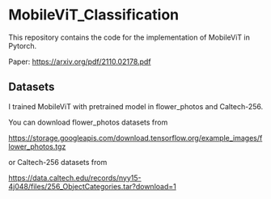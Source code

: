 # MobileViT_Classification

This repository contains the code for the implementation of MobileViT in Pytorch. 

Paper: https://arxiv.org/pdf/2110.02178.pdf

## Datasets

I trained MobileViT with pretrained model in flower_photos and Caltech-256.

You can download flower_photos datasets from 

https://storage.googleapis.com/download.tensorflow.org/example_images/flower_photos.tgz

or Caltech-256 datasets from 

https://data.caltech.edu/records/nyy15-4j048/files/256_ObjectCategories.tar?download=1

## 


